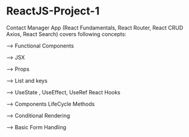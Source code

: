 # ReactJS-Project-1

Contact Manager App (React Fundamentals, React Router, React CRUD Axios, React Search) covers following concepts: 

--> Functional Components   

--> JSX  

--> Props  

--> List and keys  

--> UseState , UseEffect, UseRef React Hooks  

--> Components LifeCycle Methods  

--> Conditional Rendering  

--> Basic Form Handling  

